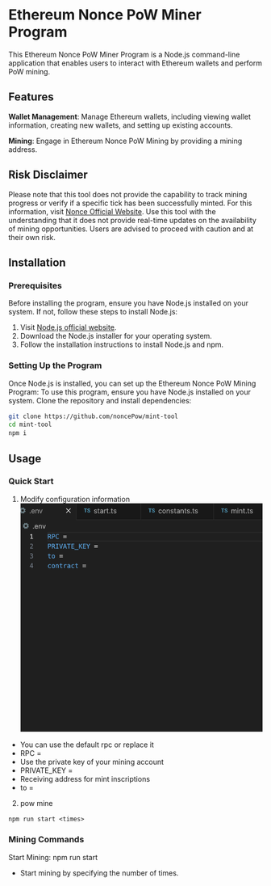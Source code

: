 # Ethereum Nonce PoW Miner Program

This Ethereum Nonce PoW Miner Program is a Node.js command-line application that enables users to interact with Ethereum wallets and perform PoW mining.

## Features

**Wallet Management**: Manage Ethereum wallets, including viewing wallet information, creating new wallets, and setting up existing accounts.

**Mining**: Engage in Ethereum Nonce PoW Mining by providing a mining address.

## Risk Disclaimer

Please note that this tool does not provide the capability to track mining progress or verify if a specific tick has been successfully minted. For this information, visit [Nonce Official Website](). Use this tool with the understanding that it does not provide real-time updates on the availability of mining opportunities. Users are advised to proceed with caution and at their own risk.

## Installation

### Prerequisites

Before installing the program, ensure you have Node.js installed on your system. If not, follow these steps to install Node.js:

1. Visit [Node.js official website](https://nodejs.org/).
2. Download the Node.js installer for your operating system.
3. Follow the installation instructions to install Node.js and npm.

### Setting Up the Program

Once Node.js is installed, you can set up the Ethereum Nonce PoW Mining Program:
To use this program, ensure you have Node.js installed on your system. Clone the repository and install dependencies:

```bash
git clone https://github.com/noncePow/mint-tool
cd mint-tool
npm i 
```

## Usage

### Quick Start

1. Modify configuration information
![Alt text](image-1.png)
- You can use the default rpc or replace it
- RPC = 
- Use the private key of your mining account
- PRIVATE_KEY = 
- Receiving address for mint inscriptions
- to = 


2. pow mine

```shell
npm run start <times>
```

### Mining Commands

Start Mining: npm run start <times>

- Start mining by specifying the number of times.
